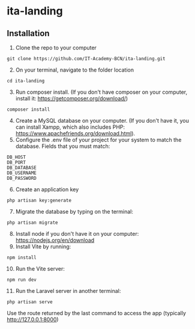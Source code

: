 # ita-landing

## Installation

1. Clone the repo to your computer
```
git clone https://github.com/IT-Academy-BCN/ita-landing.git
```
2. On your terminal, navigate to the folder location
```
cd ita-landing
```
3. Run composer install. (If you don't have composer on your computer, install it: https://getcomposer.org/download/)
```
composer install
```
4. Create a MySQL database on your computer. (If you don't have it, you can install Xampp, which also includes PHP: https://www.apachefriends.org/download.html).
5. Configure the .env file of your project for your system to match the database. Fields that you must match:
```
DB_HOST
DB_PORT
DB_DATABASE
DB_USERNAME
DB_PASSWORD
```
6. Create an application key
```
php artisan key:generate
```
7. Migrate the database by typing on the terminal:
```
php artisan migrate
```
8. Install node if you don't have it on your computer: https://nodejs.org/en/download
9. Install Vite by running:
```
npm install
```
10. Run the Vite server: 
```
npm run dev
```
11. Run the Laravel server in another terminal: 
```
php artisan serve
```
Use the route returned by the last command to access the app (typically http://127.0.0.1:8000)
